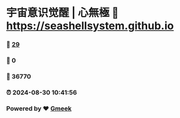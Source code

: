 # 宇宙意识觉醒 | 心無極 :link: https://seashellsystem.github.io 
### :page_facing_up: [29](https://seashellsystem.github.io/tag.html) 
### :speech_balloon: 0 
### :hibiscus: 36770 
### :alarm_clock: 2024-08-30 10:41:56 
### Powered by :heart: [Gmeek](https://github.com/Meekdai/Gmeek)
